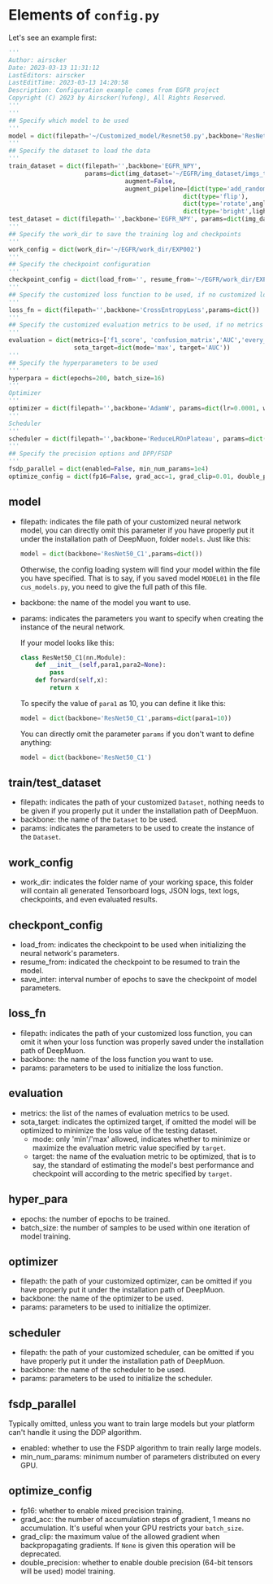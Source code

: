# Elements of `config.py`

Let's see an example first:

```python
'''
Author: airscker
Date: 2023-03-13 11:31:12
LastEditors: airscker
LastEditTime: 2023-03-13 14:20:58
Description: Configuration example comes from EGFR project
Copyright (C) 2023 by Airscker(Yufeng), All Rights Reserved. 
'''
'''
## Specify which model to be used
'''
model = dict(filepath='~/Customized_model/Resnet50.py',backbone='ResNet50_C1',params=dict())
'''
## Specify the dataset to load the data
'''
train_dataset = dict(filepath='',backbone='EGFR_NPY', 
                     params=dict(img_dataset='~/EGFR/img_dataset/imgs_train.pkl',
                                augment=False,
                                augment_pipeline=[dict(type='add_random_number'),
                                                dict(type='flip'),
                                                dict(type='rotate',angle_range=180),
                                                dict(type='bright',light_range=(0.8,1.1))]))
test_dataset = dict(filepath='',backbone='EGFR_NPY', params=dict(img_dataset='~/EGFR/img_dataset/imgs_test.pkl', augment=False))
'''
## Specify the work_dir to save the training log and checkpoints
'''
work_config = dict(work_dir='~/EGFR/work_dir/EXP002')
'''
## Specify the checkpoint configuration
'''
checkpoint_config = dict(load_from='', resume_from='~/EGFR/work_dir/EXP002/Epoch_50.pth', save_inter=50)
'''
## Specify the customized loss function to be used, if no customized loss function specified, nn.MSELoss() will be used
'''
loss_fn = dict(filepath='',backbone='CrossEntropyLoss',params=dict())
'''
## Specify the customized evaluation metrics to be used, if no metrics specified, no evaluation will be performed and model will trained to minimized the loss value
'''
evaluation = dict(metrics=['f1_score', 'confusion_matrix','AUC','every_class_accuracy', 'top_k_accuracy'],
                  sota_target=dict(mode='max', target='AUC'))
'''
## Specify the hyperparameters to be used
'''
hyperpara = dict(epochs=200, batch_size=16)
'''
Optimizer
'''
optimizer = dict(filepath='',backbone='AdamW', params=dict(lr=0.0001, weight_decay=0.01, betas=(0.9, 0.999)))
'''
Scheduler
'''
scheduler = dict(filepath='',backbone='ReduceLROnPlateau', params=dict(mode='min', factor=0.5, patience=50))
'''
## Specify the precision options and DPP/FSDP
'''
fsdp_parallel = dict(enabled=False, min_num_params=1e4)
optimize_config = dict(fp16=False, grad_acc=1, grad_clip=0.01, double_precision=False)
```
## model
- filepath: indicates the file path of your customized neural network model, you can directly omit this parameter if you have properly put it under the installation path of DeepMuon, folder `models`. Just like this:

  ```python
  model = dict(backbone='ResNet50_C1',params=dict())
  ```

  Otherwise, the config loading system will find your model within the file you have specified. That is to say, if you saved model `MODEL01` in the file `cus_models.py`, you need to give the full path of this file.

- backbone: the name of the model you want to use.

- params: indicates the parameters you want to specify when creating the instance of the neural network.

  If your model looks like this:

  ```python
  class ResNet50_C1(nn.Module):
      def __init__(self,para1,para2=None):
          pass
      def forward(self,x):
          return x
  ```

  To specify the value of `para1` as 10, you can define it like this:

  ```python
  model = dict(backbone='ResNet50_C1',params=dict(para1=10))
  ```

  You can directly omit the parameter `params` if you don't want to define anything:

  ```python
  model = dict(backbone='ResNet50_C1')
  ```

## train/test_dataset

- filepath: indicates the path of your customized `Dataset`, nothing needs to be given if you properly put it under the installation path of DeepMuon.
- backbone: the name of the `Dataset` to be used.
- params: indicates the parameters to be used to create the instance of the `Dataset`.

## work_config

- work_dir: indicates the folder name of your working space, this folder will contain all generated Tensorboard logs, JSON logs, text logs, checkpoints, and even evaluated results.

## checkpont_config

- load_from: indicates the checkpoint to be used when initializing the neural network's parameters.
- resume_from: indicated the checkpoint to be resumed to train the model.
- save_inter: interval number of epochs to save the checkpoint of model parameters.

## loss_fn

- filepath: indicates the path of your customized loss function, you can omit it when your loss function was properly saved under the installation path of DeepMuon.
- backbone: the name of the loss function you want to use.
- params: parameters to be used to initialize the loss function.

## evaluation

- metrics: the list of the names of evaluation metrics to be used.
- sota_target: indicates the optimized target, if omitted the model will be optimized to minimize the loss value of the testing dataset.
  - mode: only 'min'/'max' allowed, indicates whether to minimize or maximize the evaluation metric value specified by `target`.
  - target: the name of the evaluation metric to be optimized, that is to say, the standard of estimating the model's best performance and checkpoint will according to the metric specified by `target`.

## hyper_para

- epochs: the number of epochs to be trained.
- batch_size: the number of samples to be used within one iteration of model training.

## optimizer

- filepath: the path of your customized optimizer, can be omitted if you have properly put it under the installation path of DeepMuon.
- backbone: the name of the optimizer to be used.
- params: parameters to be used to initialize the optimizer.

## scheduler

- filepath: the path of your customized scheduler, can be omitted if you have properly put it under the installation path of DeepMuon.
- backbone: the name of the scheduler to be used.
- params: parameters to be used to initialize the scheduler.

## fsdp_parallel

Typically omitted, unless you want to train large models but your platform can't handle it using the DDP algorithm.

- enabled: whether to use the FSDP algorithm to train really large models.
- min_num_params: minimum number of parameters distributed on every GPU.

## optimize_config

- fp16: whether to enable mixed precision training.
- grad_acc: the number of accumulation steps of gradient, 1 means no accumulation. It's useful when your GPU restricts your `batch_size`.
- grad_clip: the maximum value of the allowed gradient when backpropagating gradients. If `None` is given this operation will be deprecated.
- double_precision: whether to enable double precision (64-bit tensors will be used) model training.